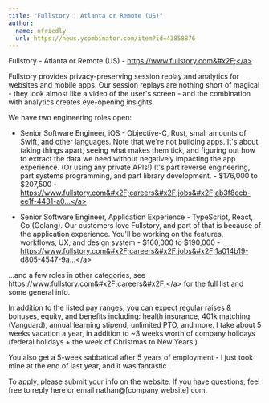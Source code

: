```yaml
---
title: "Fullstory : Atlanta or Remote (US)"
author:
  name: nfriedly
  url: https://news.ycombinator.com/item?id=43858876
---
```

Fullstory - Atlanta or Remote (US) - <a href="https:&#x2F;&#x2F;www.fullstory.com&#x2F;" rel="nofollow">https:&#x2F;&#x2F;www.fullstory.com&#x2F;</a>

Fullstory provides privacy-preserving session replay and analytics for websites and mobile apps. Our session replays are nothing short of magical - they look almost like a video of the user&#x27;s screen - and the combination with analytics creates eye-opening insights.

We have two engineering roles open:

* Senior Software Engineer, iOS - Objective-C, Rust, small amounts of Swift, and other languages. Note that we&#x27;re not building apps. It&#x27;s about taking things apart, seeing what makes them tick, and figuring out how to extract the data we need without negatively impacting the app experience. (Or using any private APIs!) It&#x27;s part reverse engineering, part systems programming, and part library development. - $176,000 to $207,500 - <a href="https:&#x2F;&#x2F;www.fullstory.com&#x2F;careers&#x2F;jobs&#x2F;ab3f8ecb-ee1f-4431-a05e-b333c8589a8a&#x2F;?ashby_jid=ab3f8ecb-ee1f-4431-a05e-b333c8589a8a&amp;utm_source=092xpqyAkV" rel="nofollow">https:&#x2F;&#x2F;www.fullstory.com&#x2F;careers&#x2F;jobs&#x2F;ab3f8ecb-ee1f-4431-a0...</a>

* Senior Software Engineer, Application Experience - TypeScript, React, Go (Golang). Our customers love Fullstory, and part of that is because of the application experience. You&#x27;ll be working on the features, workflows, UX, and design system - $160,000 to $190,000 - <a href="https:&#x2F;&#x2F;www.fullstory.com&#x2F;careers&#x2F;jobs&#x2F;1a014b19-d805-4547-9ad5-d4c2c6fb8277&#x2F;?ashby_jid=1a014b19-d805-4547-9ad5-d4c2c6fb8277&amp;utm_source=092xpqyAkV" rel="nofollow">https:&#x2F;&#x2F;www.fullstory.com&#x2F;careers&#x2F;jobs&#x2F;1a014b19-d805-4547-9a...</a>

...and a few roles in other categories, see <a href="https:&#x2F;&#x2F;www.fullstory.com&#x2F;careers&#x2F;" rel="nofollow">https:&#x2F;&#x2F;www.fullstory.com&#x2F;careers&#x2F;</a> for the full list and some general info.

In addition to the listed pay ranges, you can expect regular raises &amp; bonuses, equity, and benefits including: health insurance, 401k matching (Vanguard), annual learning stipend, unlimited PTO, and more. I take about 5 weeks vacation a year, in addition to ~3 weeks worth of company holidays (federal holidays + the week of Christmas to New Years.)

You also get a 5-week sabbatical after 5 years of employment - I just took mine at the end of last year, and it was fantastic.

To apply, please submit your info on the website.  If you have questions, feel free to reply here or email nathan@[company website].com.
<JobApplication />
